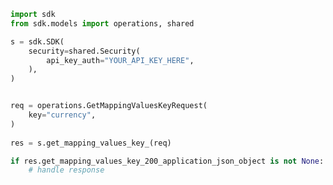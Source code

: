 <!-- Start SDK Example Usage -->
```python
import sdk
from sdk.models import operations, shared

s = sdk.SDK(
    security=shared.Security(
        api_key_auth="YOUR_API_KEY_HERE",
    ),
)


req = operations.GetMappingValuesKeyRequest(
    key="currency",
)
    
res = s.get_mapping_values_key_(req)

if res.get_mapping_values_key_200_application_json_object is not None:
    # handle response
```
<!-- End SDK Example Usage -->